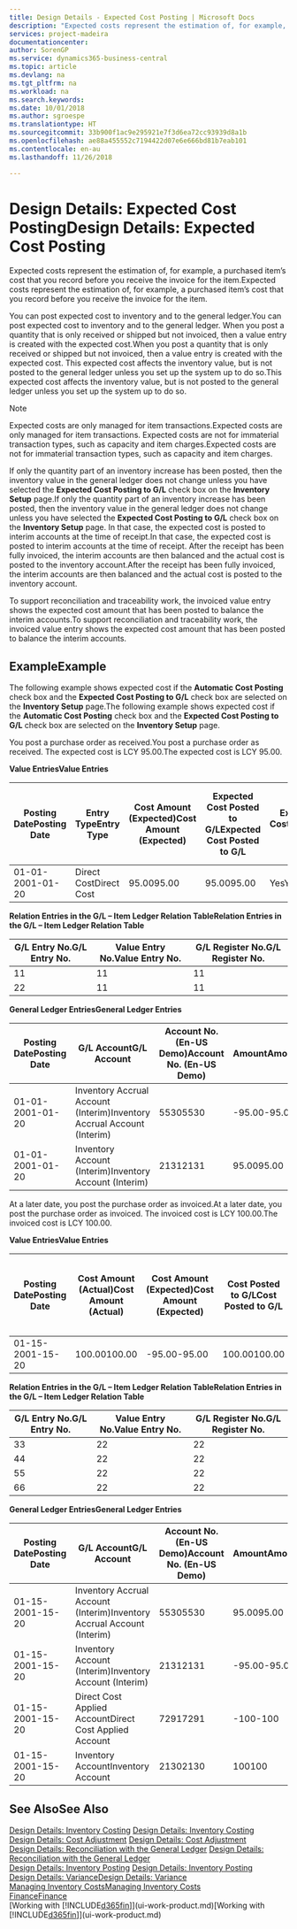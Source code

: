 ```yaml
---
title: Design Details - Expected Cost Posting | Microsoft Docs
description: "Expected costs represent the estimation of, for example, a purchased item’s cost that you record before you receive the invoice for the item."
services: project-madeira
documentationcenter: 
author: SorenGP
ms.service: dynamics365-business-central
ms.topic: article
ms.devlang: na
ms.tgt_pltfrm: na
ms.workload: na
ms.search.keywords: 
ms.date: 10/01/2018
ms.author: sgroespe
ms.translationtype: HT
ms.sourcegitcommit: 33b900f1ac9e295921e7f3d6ea72cc93939d8a1b
ms.openlocfilehash: ae88a455552c7194422d07e6e666bd81b7eab101
ms.contentlocale: en-au
ms.lasthandoff: 11/26/2018

---
```

# <a name="design-details-expected-cost-posting"></a><span data-ttu-id="9dccb-103">Design Details: Expected Cost Posting</span><span class="sxs-lookup"><span data-stu-id="9dccb-103">Design Details: Expected Cost Posting</span></span>
<span data-ttu-id="9dccb-104">Expected costs represent the estimation of, for example, a purchased item’s cost that you record before you receive the invoice for the item.</span><span class="sxs-lookup"><span data-stu-id="9dccb-104">Expected costs represent the estimation of, for example, a purchased item’s cost that you record before you receive the invoice for the item.</span></span>  

 <span data-ttu-id="9dccb-105">You can post expected cost to inventory and to the general ledger.</span><span class="sxs-lookup"><span data-stu-id="9dccb-105">You can post expected cost to inventory and to the general ledger.</span></span> <span data-ttu-id="9dccb-106">When you post a quantity that is only received or shipped but not invoiced, then a value entry is created with the expected cost.</span><span class="sxs-lookup"><span data-stu-id="9dccb-106">When you post a quantity that is only received or shipped but not invoiced, then a value entry is created with the expected cost.</span></span> <span data-ttu-id="9dccb-107">This expected cost affects the inventory value, but is not posted to the general ledger unless you set up the system up to do so.</span><span class="sxs-lookup"><span data-stu-id="9dccb-107">This expected cost affects the inventory value, but is not posted to the general ledger unless you set up the system up to do so.</span></span>  

> [!NOTE]  
>  <span data-ttu-id="9dccb-108">Expected costs are only managed for item transactions.</span><span class="sxs-lookup"><span data-stu-id="9dccb-108">Expected costs are only managed for item transactions.</span></span> <span data-ttu-id="9dccb-109">Expected costs are not for immaterial transaction types, such as capacity and item charges.</span><span class="sxs-lookup"><span data-stu-id="9dccb-109">Expected costs are not for immaterial transaction types, such as capacity and item charges.</span></span>  

 <span data-ttu-id="9dccb-110">If only the quantity part of an inventory increase has been posted, then the inventory value in the general ledger does not change unless you have selected the **Expected Cost Posting to G/L** check box on the **Inventory Setup** page.</span><span class="sxs-lookup"><span data-stu-id="9dccb-110">If only the quantity part of an inventory increase has been posted, then the inventory value in the general ledger does not change unless you have selected the **Expected Cost Posting to G/L** check box on the **Inventory Setup** page.</span></span> <span data-ttu-id="9dccb-111">In that case, the expected cost is posted to interim accounts at the time of receipt.</span><span class="sxs-lookup"><span data-stu-id="9dccb-111">In that case, the expected cost is posted to interim accounts at the time of receipt.</span></span> <span data-ttu-id="9dccb-112">After the receipt has been fully invoiced, the interim accounts are then balanced and the actual cost is posted to the inventory account.</span><span class="sxs-lookup"><span data-stu-id="9dccb-112">After the receipt has been fully invoiced, the interim accounts are then balanced and the actual cost is posted to the inventory account.</span></span>  

 <span data-ttu-id="9dccb-113">To support reconciliation and traceability work, the invoiced value entry shows the expected cost amount that has been posted to balance the interim accounts.</span><span class="sxs-lookup"><span data-stu-id="9dccb-113">To support reconciliation and traceability work, the invoiced value entry shows the expected cost amount that has been posted to balance the interim accounts.</span></span>  

## <a name="example"></a><span data-ttu-id="9dccb-114">Example</span><span class="sxs-lookup"><span data-stu-id="9dccb-114">Example</span></span>  
 <span data-ttu-id="9dccb-115">The following example shows expected cost if the **Automatic Cost Posting** check box and the **Expected Cost Posting to G/L** check box are selected on the **Inventory Setup** page.</span><span class="sxs-lookup"><span data-stu-id="9dccb-115">The following example shows expected cost if the **Automatic Cost Posting** check box and the **Expected Cost Posting to G/L** check box are selected on the **Inventory Setup** page.</span></span>  

 <span data-ttu-id="9dccb-116">You post a purchase order as received.</span><span class="sxs-lookup"><span data-stu-id="9dccb-116">You post a purchase order as received.</span></span> <span data-ttu-id="9dccb-117">The expected cost is LCY 95.00.</span><span class="sxs-lookup"><span data-stu-id="9dccb-117">The expected cost is LCY 95.00.</span></span>  

 <span data-ttu-id="9dccb-118">**Value Entries**</span><span class="sxs-lookup"><span data-stu-id="9dccb-118">**Value Entries**</span></span>  

|<span data-ttu-id="9dccb-119">Posting Date</span><span class="sxs-lookup"><span data-stu-id="9dccb-119">Posting Date</span></span>|<span data-ttu-id="9dccb-120">Entry Type</span><span class="sxs-lookup"><span data-stu-id="9dccb-120">Entry Type</span></span>|<span data-ttu-id="9dccb-121">Cost Amount (Expected)</span><span class="sxs-lookup"><span data-stu-id="9dccb-121">Cost Amount (Expected)</span></span>|<span data-ttu-id="9dccb-122">Expected Cost Posted to G/L</span><span class="sxs-lookup"><span data-stu-id="9dccb-122">Expected Cost Posted to G/L</span></span>|<span data-ttu-id="9dccb-123">Expected Cost</span><span class="sxs-lookup"><span data-stu-id="9dccb-123">Expected Cost</span></span>|<span data-ttu-id="9dccb-124">Item Ledger Entry No.</span><span class="sxs-lookup"><span data-stu-id="9dccb-124">Item Ledger Entry No.</span></span>|<span data-ttu-id="9dccb-125">Entry No.</span><span class="sxs-lookup"><span data-stu-id="9dccb-125">Entry No.</span></span>|  
|------------------|----------------|------------------------------|----------------------------------|-------------------|---------------------------|---------------|  
|<span data-ttu-id="9dccb-126">01-01-20</span><span class="sxs-lookup"><span data-stu-id="9dccb-126">01-01-20</span></span>|<span data-ttu-id="9dccb-127">Direct Cost</span><span class="sxs-lookup"><span data-stu-id="9dccb-127">Direct Cost</span></span>|<span data-ttu-id="9dccb-128">95.00</span><span class="sxs-lookup"><span data-stu-id="9dccb-128">95.00</span></span>|<span data-ttu-id="9dccb-129">95.00</span><span class="sxs-lookup"><span data-stu-id="9dccb-129">95.00</span></span>|<span data-ttu-id="9dccb-130">Yes</span><span class="sxs-lookup"><span data-stu-id="9dccb-130">Yes</span></span>|<span data-ttu-id="9dccb-131">1</span><span class="sxs-lookup"><span data-stu-id="9dccb-131">1</span></span>|<span data-ttu-id="9dccb-132">1</span><span class="sxs-lookup"><span data-stu-id="9dccb-132">1</span></span>|  

 <span data-ttu-id="9dccb-133">**Relation Entries in the G/L – Item Ledger Relation Table**</span><span class="sxs-lookup"><span data-stu-id="9dccb-133">**Relation Entries in the G/L – Item Ledger Relation Table**</span></span>  

|<span data-ttu-id="9dccb-134">G/L Entry No.</span><span class="sxs-lookup"><span data-stu-id="9dccb-134">G/L Entry No.</span></span>|<span data-ttu-id="9dccb-135">Value Entry No.</span><span class="sxs-lookup"><span data-stu-id="9dccb-135">Value Entry No.</span></span>|<span data-ttu-id="9dccb-136">G/L Register No.</span><span class="sxs-lookup"><span data-stu-id="9dccb-136">G/L Register No.</span></span>|  
|--------------------|---------------------|-----------------------|  
|<span data-ttu-id="9dccb-137">1</span><span class="sxs-lookup"><span data-stu-id="9dccb-137">1</span></span>|<span data-ttu-id="9dccb-138">1</span><span class="sxs-lookup"><span data-stu-id="9dccb-138">1</span></span>|<span data-ttu-id="9dccb-139">1</span><span class="sxs-lookup"><span data-stu-id="9dccb-139">1</span></span>|  
|<span data-ttu-id="9dccb-140">2</span><span class="sxs-lookup"><span data-stu-id="9dccb-140">2</span></span>|<span data-ttu-id="9dccb-141">1</span><span class="sxs-lookup"><span data-stu-id="9dccb-141">1</span></span>|<span data-ttu-id="9dccb-142">1</span><span class="sxs-lookup"><span data-stu-id="9dccb-142">1</span></span>|  

 <span data-ttu-id="9dccb-143">**General Ledger Entries**</span><span class="sxs-lookup"><span data-stu-id="9dccb-143">**General Ledger Entries**</span></span>  

|<span data-ttu-id="9dccb-144">Posting Date</span><span class="sxs-lookup"><span data-stu-id="9dccb-144">Posting Date</span></span>|<span data-ttu-id="9dccb-145">G/L Account</span><span class="sxs-lookup"><span data-stu-id="9dccb-145">G/L Account</span></span>|<span data-ttu-id="9dccb-146">Account No. (En-US Demo)</span><span class="sxs-lookup"><span data-stu-id="9dccb-146">Account No. (En-US Demo)</span></span>|<span data-ttu-id="9dccb-147">Amount</span><span class="sxs-lookup"><span data-stu-id="9dccb-147">Amount</span></span>|<span data-ttu-id="9dccb-148">Entry No.</span><span class="sxs-lookup"><span data-stu-id="9dccb-148">Entry No.</span></span>|  
|------------------|------------------|---------------------------------|------------|---------------|  
|<span data-ttu-id="9dccb-149">01-01-20</span><span class="sxs-lookup"><span data-stu-id="9dccb-149">01-01-20</span></span>|<span data-ttu-id="9dccb-150">Inventory Accrual Account (Interim)</span><span class="sxs-lookup"><span data-stu-id="9dccb-150">Inventory Accrual Account (Interim)</span></span>|<span data-ttu-id="9dccb-151">5530</span><span class="sxs-lookup"><span data-stu-id="9dccb-151">5530</span></span>|<span data-ttu-id="9dccb-152">-95.00</span><span class="sxs-lookup"><span data-stu-id="9dccb-152">-95.00</span></span>|<span data-ttu-id="9dccb-153">2</span><span class="sxs-lookup"><span data-stu-id="9dccb-153">2</span></span>|  
|<span data-ttu-id="9dccb-154">01-01-20</span><span class="sxs-lookup"><span data-stu-id="9dccb-154">01-01-20</span></span>|<span data-ttu-id="9dccb-155">Inventory Account (Interim)</span><span class="sxs-lookup"><span data-stu-id="9dccb-155">Inventory Account (Interim)</span></span>|<span data-ttu-id="9dccb-156">2131</span><span class="sxs-lookup"><span data-stu-id="9dccb-156">2131</span></span>|<span data-ttu-id="9dccb-157">95.00</span><span class="sxs-lookup"><span data-stu-id="9dccb-157">95.00</span></span>|<span data-ttu-id="9dccb-158">1</span><span class="sxs-lookup"><span data-stu-id="9dccb-158">1</span></span>|  

 <span data-ttu-id="9dccb-159">At a later date, you post the purchase order as invoiced.</span><span class="sxs-lookup"><span data-stu-id="9dccb-159">At a later date, you post the purchase order as invoiced.</span></span> <span data-ttu-id="9dccb-160">The invoiced cost is LCY 100.00.</span><span class="sxs-lookup"><span data-stu-id="9dccb-160">The invoiced cost is LCY 100.00.</span></span>  

 <span data-ttu-id="9dccb-161">**Value Entries**</span><span class="sxs-lookup"><span data-stu-id="9dccb-161">**Value Entries**</span></span>  

|<span data-ttu-id="9dccb-162">Posting Date</span><span class="sxs-lookup"><span data-stu-id="9dccb-162">Posting Date</span></span>|<span data-ttu-id="9dccb-163">Cost Amount (Actual)</span><span class="sxs-lookup"><span data-stu-id="9dccb-163">Cost Amount (Actual)</span></span>|<span data-ttu-id="9dccb-164">Cost Amount (Expected)</span><span class="sxs-lookup"><span data-stu-id="9dccb-164">Cost Amount (Expected)</span></span>|<span data-ttu-id="9dccb-165">Cost Posted to G/L</span><span class="sxs-lookup"><span data-stu-id="9dccb-165">Cost Posted to G/L</span></span>|<span data-ttu-id="9dccb-166">Expected Cost</span><span class="sxs-lookup"><span data-stu-id="9dccb-166">Expected Cost</span></span>|<span data-ttu-id="9dccb-167">Item Ledger Entry No.</span><span class="sxs-lookup"><span data-stu-id="9dccb-167">Item Ledger Entry No.</span></span>|<span data-ttu-id="9dccb-168">Entry No.</span><span class="sxs-lookup"><span data-stu-id="9dccb-168">Entry No.</span></span>|  
|------------------|----------------------------|------------------------------|-------------------------|-------------------|---------------------------|---------------|  
|<span data-ttu-id="9dccb-169">01-15-20</span><span class="sxs-lookup"><span data-stu-id="9dccb-169">01-15-20</span></span>|<span data-ttu-id="9dccb-170">100.00</span><span class="sxs-lookup"><span data-stu-id="9dccb-170">100.00</span></span>|<span data-ttu-id="9dccb-171">-95.00</span><span class="sxs-lookup"><span data-stu-id="9dccb-171">-95.00</span></span>|<span data-ttu-id="9dccb-172">100.00</span><span class="sxs-lookup"><span data-stu-id="9dccb-172">100.00</span></span>|<span data-ttu-id="9dccb-173">No</span><span class="sxs-lookup"><span data-stu-id="9dccb-173">No</span></span>|<span data-ttu-id="9dccb-174">1</span><span class="sxs-lookup"><span data-stu-id="9dccb-174">1</span></span>|<span data-ttu-id="9dccb-175">2</span><span class="sxs-lookup"><span data-stu-id="9dccb-175">2</span></span>|  

 <span data-ttu-id="9dccb-176">**Relation Entries in the G/L – Item Ledger Relation Table**</span><span class="sxs-lookup"><span data-stu-id="9dccb-176">**Relation Entries in the G/L – Item Ledger Relation Table**</span></span>  

|<span data-ttu-id="9dccb-177">G/L Entry No.</span><span class="sxs-lookup"><span data-stu-id="9dccb-177">G/L Entry No.</span></span>|<span data-ttu-id="9dccb-178">Value Entry No.</span><span class="sxs-lookup"><span data-stu-id="9dccb-178">Value Entry No.</span></span>|<span data-ttu-id="9dccb-179">G/L Register No.</span><span class="sxs-lookup"><span data-stu-id="9dccb-179">G/L Register No.</span></span>|  
|--------------------|---------------------|-----------------------|  
|<span data-ttu-id="9dccb-180">3</span><span class="sxs-lookup"><span data-stu-id="9dccb-180">3</span></span>|<span data-ttu-id="9dccb-181">2</span><span class="sxs-lookup"><span data-stu-id="9dccb-181">2</span></span>|<span data-ttu-id="9dccb-182">2</span><span class="sxs-lookup"><span data-stu-id="9dccb-182">2</span></span>|  
|<span data-ttu-id="9dccb-183">4</span><span class="sxs-lookup"><span data-stu-id="9dccb-183">4</span></span>|<span data-ttu-id="9dccb-184">2</span><span class="sxs-lookup"><span data-stu-id="9dccb-184">2</span></span>|<span data-ttu-id="9dccb-185">2</span><span class="sxs-lookup"><span data-stu-id="9dccb-185">2</span></span>|  
|<span data-ttu-id="9dccb-186">5</span><span class="sxs-lookup"><span data-stu-id="9dccb-186">5</span></span>|<span data-ttu-id="9dccb-187">2</span><span class="sxs-lookup"><span data-stu-id="9dccb-187">2</span></span>|<span data-ttu-id="9dccb-188">2</span><span class="sxs-lookup"><span data-stu-id="9dccb-188">2</span></span>|  
|<span data-ttu-id="9dccb-189">6</span><span class="sxs-lookup"><span data-stu-id="9dccb-189">6</span></span>|<span data-ttu-id="9dccb-190">2</span><span class="sxs-lookup"><span data-stu-id="9dccb-190">2</span></span>|<span data-ttu-id="9dccb-191">2</span><span class="sxs-lookup"><span data-stu-id="9dccb-191">2</span></span>|  

 <span data-ttu-id="9dccb-192">**General Ledger Entries**</span><span class="sxs-lookup"><span data-stu-id="9dccb-192">**General Ledger Entries**</span></span>  

|<span data-ttu-id="9dccb-193">Posting Date</span><span class="sxs-lookup"><span data-stu-id="9dccb-193">Posting Date</span></span>|<span data-ttu-id="9dccb-194">G/L Account</span><span class="sxs-lookup"><span data-stu-id="9dccb-194">G/L Account</span></span>|<span data-ttu-id="9dccb-195">Account No. (En-US Demo)</span><span class="sxs-lookup"><span data-stu-id="9dccb-195">Account No. (En-US Demo)</span></span>|<span data-ttu-id="9dccb-196">Amount</span><span class="sxs-lookup"><span data-stu-id="9dccb-196">Amount</span></span>|<span data-ttu-id="9dccb-197">Entry No.</span><span class="sxs-lookup"><span data-stu-id="9dccb-197">Entry No.</span></span>|  
|------------------|------------------|---------------------------------|------------|---------------|  
|<span data-ttu-id="9dccb-198">01-15-20</span><span class="sxs-lookup"><span data-stu-id="9dccb-198">01-15-20</span></span>|<span data-ttu-id="9dccb-199">Inventory Accrual Account (Interim)</span><span class="sxs-lookup"><span data-stu-id="9dccb-199">Inventory Accrual Account (Interim)</span></span>|<span data-ttu-id="9dccb-200">5530</span><span class="sxs-lookup"><span data-stu-id="9dccb-200">5530</span></span>|<span data-ttu-id="9dccb-201">95.00</span><span class="sxs-lookup"><span data-stu-id="9dccb-201">95.00</span></span>|<span data-ttu-id="9dccb-202">4</span><span class="sxs-lookup"><span data-stu-id="9dccb-202">4</span></span>|  
|<span data-ttu-id="9dccb-203">01-15-20</span><span class="sxs-lookup"><span data-stu-id="9dccb-203">01-15-20</span></span>|<span data-ttu-id="9dccb-204">Inventory Account (Interim)</span><span class="sxs-lookup"><span data-stu-id="9dccb-204">Inventory Account (Interim)</span></span>|<span data-ttu-id="9dccb-205">2131</span><span class="sxs-lookup"><span data-stu-id="9dccb-205">2131</span></span>|<span data-ttu-id="9dccb-206">-95.00</span><span class="sxs-lookup"><span data-stu-id="9dccb-206">-95.00</span></span>|<span data-ttu-id="9dccb-207">3</span><span class="sxs-lookup"><span data-stu-id="9dccb-207">3</span></span>|  
|<span data-ttu-id="9dccb-208">01-15-20</span><span class="sxs-lookup"><span data-stu-id="9dccb-208">01-15-20</span></span>|<span data-ttu-id="9dccb-209">Direct Cost Applied Account</span><span class="sxs-lookup"><span data-stu-id="9dccb-209">Direct Cost Applied Account</span></span>|<span data-ttu-id="9dccb-210">7291</span><span class="sxs-lookup"><span data-stu-id="9dccb-210">7291</span></span>|<span data-ttu-id="9dccb-211">-100</span><span class="sxs-lookup"><span data-stu-id="9dccb-211">-100</span></span>|<span data-ttu-id="9dccb-212">6</span><span class="sxs-lookup"><span data-stu-id="9dccb-212">6</span></span>|  
|<span data-ttu-id="9dccb-213">01-15-20</span><span class="sxs-lookup"><span data-stu-id="9dccb-213">01-15-20</span></span>|<span data-ttu-id="9dccb-214">Inventory Account</span><span class="sxs-lookup"><span data-stu-id="9dccb-214">Inventory Account</span></span>|<span data-ttu-id="9dccb-215">2130</span><span class="sxs-lookup"><span data-stu-id="9dccb-215">2130</span></span>|<span data-ttu-id="9dccb-216">100</span><span class="sxs-lookup"><span data-stu-id="9dccb-216">100</span></span>|<span data-ttu-id="9dccb-217">5</span><span class="sxs-lookup"><span data-stu-id="9dccb-217">5</span></span>|  

## <a name="see-also"></a><span data-ttu-id="9dccb-218">See Also</span><span class="sxs-lookup"><span data-stu-id="9dccb-218">See Also</span></span>
 <span data-ttu-id="9dccb-219">[Design Details: Inventory Costing](design-details-inventory-costing.md) </span><span class="sxs-lookup"><span data-stu-id="9dccb-219">[Design Details: Inventory Costing](design-details-inventory-costing.md) </span></span>  
 <span data-ttu-id="9dccb-220">[Design Details: Cost Adjustment](design-details-cost-adjustment.md) </span><span class="sxs-lookup"><span data-stu-id="9dccb-220">[Design Details: Cost Adjustment](design-details-cost-adjustment.md) </span></span>  
 <span data-ttu-id="9dccb-221">[Design Details: Reconciliation with the General Ledger](design-details-reconciliation-with-the-general-ledger.md) </span><span class="sxs-lookup"><span data-stu-id="9dccb-221">[Design Details: Reconciliation with the General Ledger](design-details-reconciliation-with-the-general-ledger.md) </span></span>  
 <span data-ttu-id="9dccb-222">[Design Details: Inventory Posting](design-details-inventory-posting.md) </span><span class="sxs-lookup"><span data-stu-id="9dccb-222">[Design Details: Inventory Posting](design-details-inventory-posting.md) </span></span>  
 [<span data-ttu-id="9dccb-223">Design Details: Variance</span><span class="sxs-lookup"><span data-stu-id="9dccb-223">Design Details: Variance</span></span>](design-details-variance.md)  
 [<span data-ttu-id="9dccb-224">Managing Inventory Costs</span><span class="sxs-lookup"><span data-stu-id="9dccb-224">Managing Inventory Costs</span></span>](finance-manage-inventory-costs.md)  
 [<span data-ttu-id="9dccb-225">Finance</span><span class="sxs-lookup"><span data-stu-id="9dccb-225">Finance</span></span>](finance.md)  
 <span data-ttu-id="9dccb-226">[Working with [!INCLUDE[d365fin](includes/d365fin_md.md)]](ui-work-product.md)</span><span class="sxs-lookup"><span data-stu-id="9dccb-226">[Working with [!INCLUDE[d365fin](includes/d365fin_md.md)]](ui-work-product.md)</span></span>

